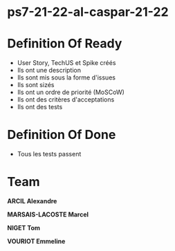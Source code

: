 # ps7-21-22-al-caspar-21-22

# Definition Of Ready
- User Story, TechUS et Spike créés
- Ils ont une description
- Ils sont mis sous la forme d'issues
- Ils sont sizés
- Ils ont un ordre de priorité (MoSCoW)
- Ils ont des critères d'acceptations
- Ils ont des tests

# Definition Of Done
- Tous les tests passent

# Team
**ARCIL Alexandre**

**MARSAIS-LACOSTE Marcel**

**NIGET Tom**

**VOURIOT Emmeline**
